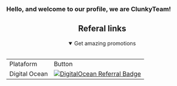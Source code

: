 ### Hello, and welcome to our profile, we are ClunkyTeam!

<h2 align="center">Referal links</h2>
<details open>
    <summary align="center">Get amazing promotions</summary>
    <br>
    <table align="center">
        <tr>
            <td>Plataform</td>
            <td>Button</td>
        </tr>
        <tr>
            <td>Digital Ocean</td>
            <td><a
                    href="https://www.digitalocean.com/?refcode=5b92cc137819&utm_campaign=Referral_Invite&utm_medium=Referral_Program&utm_source=badge"><img
                        src="https://web-platforms.sfo2.digitaloceanspaces.com/WWW/Badge%203.svg"
                        alt="DigitalOcean Referral Badge" /></a>
            </td>
        </tr>
    </table>
</details>